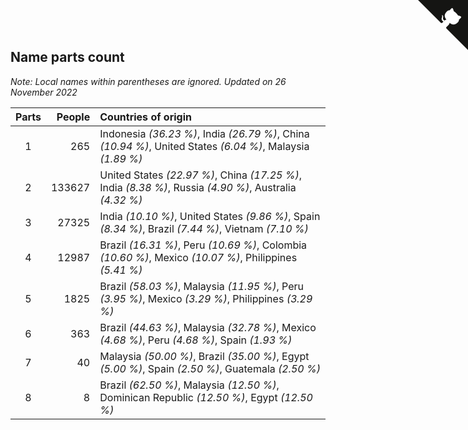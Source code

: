 ## Name parts count

*Note: Local names within parentheses are ignored.*
*Updated on 26 November 2022*

| Parts | People | Countries of origin |
| :--: | ---: | :--- |
| 1 | 265 | Indonesia *(36.23 %)*, India *(26.79 %)*, China *(10.94 %)*, United States *(6.04 %)*, Malaysia *(1.89 %)* |
| 2 | 133627 | United States *(22.97 %)*, China *(17.25 %)*, India *(8.38 %)*, Russia *(4.90 %)*, Australia *(4.32 %)* |
| 3 | 27325 | India *(10.10 %)*, United States *(9.86 %)*, Spain *(8.34 %)*, Brazil *(7.44 %)*, Vietnam *(7.10 %)* |
| 4 | 12987 | Brazil *(16.31 %)*, Peru *(10.69 %)*, Colombia *(10.60 %)*, Mexico *(10.07 %)*, Philippines *(5.41 %)* |
| 5 | 1825 | Brazil *(58.03 %)*, Malaysia *(11.95 %)*, Peru *(3.95 %)*, Mexico *(3.29 %)*, Philippines *(3.29 %)* |
| 6 | 363 | Brazil *(44.63 %)*, Malaysia *(32.78 %)*, Mexico *(4.68 %)*, Peru *(4.68 %)*, Spain *(1.93 %)* |
| 7 | 40 | Malaysia *(50.00 %)*, Brazil *(35.00 %)*, Egypt *(5.00 %)*, Spain *(2.50 %)*, Guatemala *(2.50 %)* |
| 8 | 8 | Brazil *(62.50 %)*, Malaysia *(12.50 %)*, Dominican Republic *(12.50 %)*, Egypt *(12.50 %)* |


<a href="https://github.com/jonatanklosko/wca_statistics" class="github-corner" aria-label="View source on Github"><svg width="80" height="80" viewBox="0 0 250 250" style="fill:#151513; color:#fff; position: absolute; top: 0; border: 0; right: 0;" aria-hidden="true"><path d="M0,0 L115,115 L130,115 L142,142 L250,250 L250,0 Z"></path><path d="M128.3,109.0 C113.8,99.7 119.0,89.6 119.0,89.6 C122.0,82.7 120.5,78.6 120.5,78.6 C119.2,72.0 123.4,76.3 123.4,76.3 C127.3,80.9 125.5,87.3 125.5,87.3 C122.9,97.6 130.6,101.9 134.4,103.2" fill="currentColor" style="transform-origin: 130px 106px;" class="octo-arm"></path><path d="M115.0,115.0 C114.9,115.1 118.7,116.5 119.8,115.4 L133.7,101.6 C136.9,99.2 139.9,98.4 142.2,98.6 C133.8,88.0 127.5,74.4 143.8,58.0 C148.5,53.4 154.0,51.2 159.7,51.0 C160.3,49.4 163.2,43.6 171.4,40.1 C171.4,40.1 176.1,42.5 178.8,56.2 C183.1,58.6 187.2,61.8 190.9,65.4 C194.5,69.0 197.7,73.2 200.1,77.6 C213.8,80.2 216.3,84.9 216.3,84.9 C212.7,93.1 206.9,96.0 205.4,96.6 C205.1,102.4 203.0,107.8 198.3,112.5 C181.9,128.9 168.3,122.5 157.7,114.1 C157.9,116.9 156.7,120.9 152.7,124.9 L141.0,136.5 C139.8,137.7 141.6,141.9 141.8,141.8 Z" fill="currentColor" class="octo-body"></path></svg></a><style>.github-corner:hover .octo-arm{animation:octocat-wave 560ms ease-in-out}@keyframes octocat-wave{0%,100%{transform:rotate(0)}20%,60%{transform:rotate(-25deg)}40%,80%{transform:rotate(10deg)}}@media (max-width:500px){.github-corner:hover .octo-arm{animation:none}.github-corner .octo-arm{animation:octocat-wave 560ms ease-in-out}}</style>
